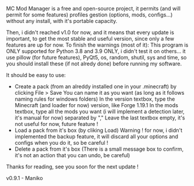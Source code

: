 MC Mod Manager is a free and open-source project, it permits (and will permit for some features)
profiles gestion (options, mods, configs...) without any install, with it's portable capacity.

Then, i didn't reached v1.0 for now, and it means that every update is important, to get the most stable and useful version, since only a few features are up for now.
To finish the warnings (most of it):
This program is ONLY supported for Python 3.8 and 3.9 ONLY, i didn't test it on others...
it use pillow (for future features), PyQt5, os, random, shutil, sys and time, so you should install these (if not alredy done) before running my software.

It should be easy to use:
- Create a pack (from an alreddy installed one in your .minecraft) by clicking File > Save
  You can name it as you want (as long as it follows naming rules for windows folders)
  In the version textbox, type the Minecraft (and loader for now) version, like Forge 1.19.1
  In the mods textbox, type all the mods you want (i will implement a detection later, it's manual for now) separated by ","
  Leave the last textbox empty, it's not useful for now, future feature !
- Load a pack from it's box (by cliking Load)
  Warning ! for now, i didn't implemented the backup feature, it will discard all your options and configs when you do it, so be careful !
- Delete a pack from it's box (There is a small message box to confirm, it's not an action that you can undo, be careful)

Thanks for reading, see you soon for the next update !

v0.9.1 - Maniko
